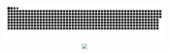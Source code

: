    <a href=#><img src="contributions.svg"></a>
   <p align="center">
  <img src="https://capsule-render.vercel.app/api?type=waving&color=gradient&height=65&section=footer"/>
</p>
